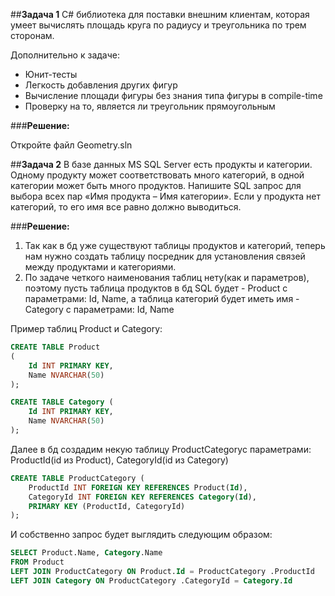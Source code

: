 
##**Задача 1** 
C# библиотека для поставки внешним клиентам, которая умеет вычислять площадь круга по радиусу и треугольника по трем сторонам.

Дополнительно к задаче: 

- Юнит-тесты
- Легкость добавления других фигур
- Вычисление площади фигуры без знания типа фигуры в compile-time
- Проверку на то, является ли треугольник прямоугольным

###**Решение:**

Откройте файл Geometry.sln

##**Задача 2**
В базе данных MS SQL Server есть продукты и категории. Одному продукту может соответствовать много категорий, в одной категории может быть много продуктов. Напишите SQL запрос для выбора всех пар «Имя продукта – Имя категории». Если у продукта нет категорий, то его имя все равно должно выводиться.

###**Решение:**

1. Так как в бд уже существуют таблицы продуктов и категорий, теперь нам нужно создать таблицу посредник для установления связей между продуктами и категориями.
2. По задаче четкого наименования таблиц нету(как и параметров), поэтому пусть таблица продуктов в бд SQL будет - Product с параметрами: Id, Name, а таблица категорий будет иметь имя - Category с параметрами: Id, Name

Пример таблиц Product и Category:

``` sql
CREATE TABLE Product 
(
	Id INT PRIMARY KEY,
	Name NVARCHAR(50)	
);

CREATE TABLE Category (
	Id INT PRIMARY KEY,
	Name NVARCHAR(50)	
);
```
Далее в бд создадим некую таблицу ProductCategoryс параметрами: ProductId(id из Product), CategoryId(id из Category)

```sql
CREATE TABLE ProductCategory (
	ProductId INT FOREIGN KEY REFERENCES Product(Id),
	CategoryId INT FOREIGN KEY REFERENCES Category(Id),
	PRIMARY KEY (ProductId, CategoryId)
);
```
И собственно запрос будет выглядить следующим образом:

``` sql
SELECT Product.Name, Category.Name
FROM Product
LEFT JOIN ProductCategory ON Product.Id = ProductCategory .ProductId
LEFT JOIN Category ON ProductCategory .CategoryId = Category.Id
```